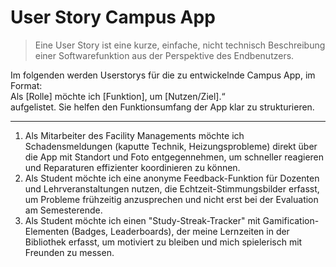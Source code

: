 # User Story Campus App
> Eine User Story ist eine kurze, einfache, nicht technisch Beschreibung einer Softwarefunktion aus der Perspektive des Endbenutzers.  

Im folgenden werden Userstorys für die zu entwickelnde Campus App, im Format:  
Als [Rolle] möchte ich [Funktion], um [Nutzen/Ziel].“  
aufgelistet. Sie helfen den Funktionsumfang der App klar zu strukturieren.  

----

1. Als Mitarbeiter des Facility Managements möchte ich Schadensmeldungen (kaputte Technik, Heizungsprobleme) direkt über die App mit Standort und Foto entgegennehmen, um schneller reagieren und Reparaturen effizienter koordinieren zu können.
2. Als Student möchte ich eine anonyme Feedback-Funktion für Dozenten und Lehrveranstaltungen nutzen, die Echtzeit-Stimmungsbilder erfasst, um Probleme frühzeitig anzusprechen und nicht erst bei der Evaluation am Semesterende.
3. Als Student möchte ich einen "Study-Streak-Tracker" mit Gamification-Elementen (Badges, Leaderboards), der meine Lernzeiten in der Bibliothek erfasst, um motiviert zu bleiben und mich spielerisch mit Freunden zu messen.